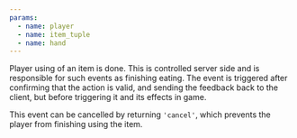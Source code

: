 ```yaml
---
params:
  - name: player
  - name: item_tuple
  - name: hand
---
```


Player using of an item is done. This is controlled server side and is
responsible for such events as finishing eating. The event is triggered after
confirming that the action is valid, and sending the feedback back to the
client, but before triggering it and its effects in game.

This event can be cancelled by returning `'cancel'`, which prevents the player
from finishing using the item.
